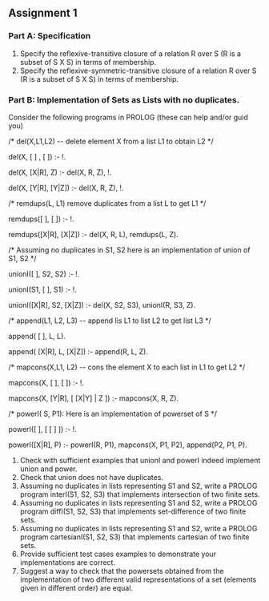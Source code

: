 ## Assignment 1

### Part A: Specification

1. Specify the reflexive-transitive closure of a relation R over S  (R is a subset of S X S) in terms of membership.
2. Specify the reflexive-symmetric-transitive closure of a relation R over S  (R is a subset of S X S) in terms of membership.

### Part B: Implementation of Sets as Lists with no duplicates.

Consider  the following programs in PROLOG (these can help and/or guid you)

/*  del(X,L1,L2) -- delete element X from a list L1 to obtain L2 */ 

del(X, [ ] , [ ]) :- !.

del(X, [X|R], Z) :- del(X, R, Z), !.

del(X, [Y|R], [Y|Z]) :- del(X, R, Z), !.


/*  remdups(L, L1) remove duplicates from a list L to get L1 */

remdups([ ], [ ]) :- !.

remdups([X|R], [X|Z]) :- del(X, R, L), remdups(L, Z).


/* Assuming no duplicates in S1, S2 here is an implementation of union of S1, S2 */

unionI([ ], S2, S2) :- !.

unionI(S1, [ ], S1) :- !.

unionI([X|R], S2, [X|Z]) :- del(X, S2, S3),  unionI(R, S3, Z).

  

/* append(L1, L2, L3) -- append lis  L1 to list L2 to get list  L3 */

append( [ ], L, L).

append( [X|R], L, [X|Z]) :- append(R, L, Z).


/* mapcons(X,L1, L2) --  cons the element X to each list in L1 to get L2 */

mapcons(X, [ ], [ ]) :- !.

mapcons(X, [Y|R], [ [X|Y] | Z ]) :- mapcons(X, R, Z).


/* powerI( S, P1): Here is an implementation of powerset of S */

powerI([ ], [ [ ] ]) :- !.

powerI([X|R], P) :- powerI(R, P1),  mapcons(X, P1, P2), append(P2, P1, P).


1. Check with sufficient examples  that unionI and powerI indeed implement union and power.
2. Check that union does not have duplicates. 
3. Assuming no duplicates in lists representing S1 and S2, write a PROLOG program  interI(S1, S2, S3) that implements intersection of two finite sets.  
4. Assuming no duplicates in lists representing S1 and S2, write a PROLOG program  diffI(S1, S2, S3) that implements set-difference of two finite sets.
5. Assuming no duplicates in lists representing S1 and S2, write a PROLOG program  cartesianI(S1, S2, S3) that implements cartesian of two finite sets.
6. Provide sufficient test cases examples to demonstrate your implementations are correct.
7. Suggest a way to check that the powersets obtained from the implementation of two different valid representations of a set (elements given in different order) are equal.